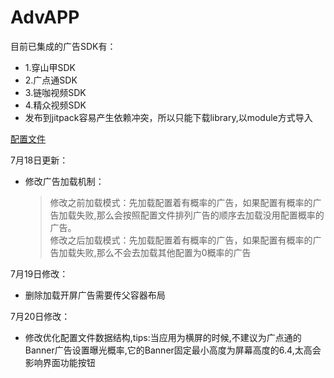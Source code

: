 # AdvAPP
目前已集成的广告SDK有：
* 1.穿山甲SDK
* 2.广点通SDK
* 3.链咖视频SDK
* 4.精众视频SDK
* 发布到jitpack容易产生依赖冲突，所以只能下载library,以module方式导入

[配置文件](https://github.com/YLAndsoft/AdvAPP/blob/master/app/src/main/assets/AdvData.json)  

7月18日更新：
* 修改广告加载机制：
    > 修改之前加载模式：先加载配置着有概率的广告，如果配置有概率的广告加载失败,那么会按照配置文件排列广告的顺序去加载没用配置概率的广告。  
    > 修改之后加载模式：先加载配置着有概率的广告，如果配置有概率的广告加载失败,那么不会去加载其他配置为0概率的广告
    
7月19日修改：  
* 删除加载开屏广告需要传父容器布局

7月20日修改：  
* 修改优化配置文件数据结构,tips:当应用为横屏的时候,不建议为广点通的Banner广告设置曝光概率,它的Banner固定最小高度为屏幕高度的6.4,太高会影响界面功能按钮
